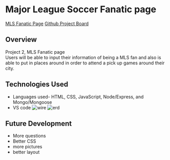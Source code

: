 # Major League Soccer Fanatic page

[MLS Fanatic Page]()
[Github Project Board]()

## Overview
Project 2, MLS Fanatic page  
Users will be able to input their information of being a MLS fan and also is able to put in places around in order to attend a pick up games around their city.


## Technologies Used 
- Languages used- HTML, CSS, JavaScript, Node/Express, and Mongo/Mongoose
- VS code
![wire](/wireframe.jpg)
![erd](/erd.jpg)


## Future Development 
- More questions 
- Better CSS 
- more pictures 
- better layout